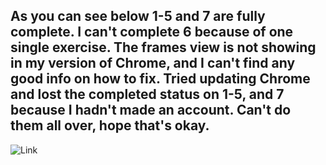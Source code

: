 ## As you can see below 1-5 and 7 are fully complete. I can't complete 6 because of one single exercise. The frames view is not showing in my version of Chrome, and I can't find any good info on how to fix. Tried updating Chrome and lost the completed status on 1-5, and 7 because I hadn't made an account. Can't do them all over, hope that's okay.
![Link](http://i.imgur.com/45DROmY.png)
